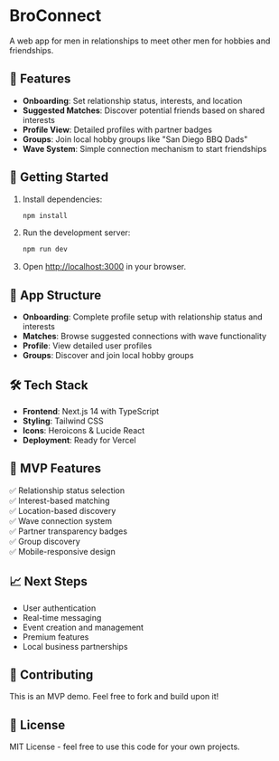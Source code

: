 # BroConnect

A web app for men in relationships to meet other men for hobbies and friendships.

## 🌟 Features

- **Onboarding**: Set relationship status, interests, and location
- **Suggested Matches**: Discover potential friends based on shared interests
- **Profile View**: Detailed profiles with partner badges
- **Groups**: Join local hobby groups like "San Diego BBQ Dads"
- **Wave System**: Simple connection mechanism to start friendships

## 🚀 Getting Started

1. Install dependencies:
   ```bash
   npm install
   ```

2. Run the development server:
   ```bash
   npm run dev
   ```

3. Open [http://localhost:3000](http://localhost:3000) in your browser.

## 📱 App Structure

- **Onboarding**: Complete profile setup with relationship status and interests
- **Matches**: Browse suggested connections with wave functionality
- **Profile**: View detailed user profiles
- **Groups**: Discover and join local hobby groups

## 🛠 Tech Stack

- **Frontend**: Next.js 14 with TypeScript
- **Styling**: Tailwind CSS
- **Icons**: Heroicons & Lucide React
- **Deployment**: Ready for Vercel

## 🎯 MVP Features

✅ Relationship status selection  
✅ Interest-based matching  
✅ Location-based discovery  
✅ Wave connection system  
✅ Partner transparency badges  
✅ Group discovery  
✅ Mobile-responsive design  

## 📈 Next Steps

- User authentication
- Real-time messaging
- Event creation and management
- Premium features
- Local business partnerships

## 🤝 Contributing

This is an MVP demo. Feel free to fork and build upon it!

## 📄 License

MIT License - feel free to use this code for your own projects.
